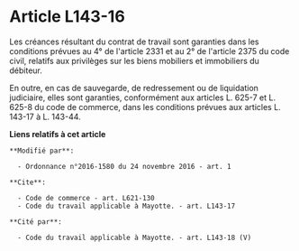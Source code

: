 # Article L143-16

Les créances résultant du contrat de travail sont garanties dans les conditions prévues au 4° de l'article 2331 et au 2° de
l'article 2375 du code civil, relatifs aux privilèges sur les biens mobiliers et immobiliers du débiteur. 

En outre, en cas de sauvegarde, de redressement ou de liquidation judiciaire, elles sont garanties, conformément aux articles
L. 625-7 et L. 625-8 du code de commerce, dans les conditions prévues aux articles L. 143-17 à L. 143-44.

**Liens relatifs à cet article**

	**Modifié par**:

	  - Ordonnance n°2016-1580 du 24 novembre 2016 - art. 1

	**Cite**:

	  - Code de commerce - art. L621-130
	  - Code du travail applicable à Mayotte. - art. L143-17

	**Cité par**:

	  - Code du travail applicable à Mayotte. - art. L143-18 (V)
